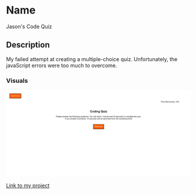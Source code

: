 # Name
Jason's Code Quiz

## Description

My failed attempt at creating a multiple-choice quiz. Unfortunately, the javaScript errors were too much to overcome.

### Visuals
<img src=".assets\images\jasons-code-quiz.png" alt="screenshot of my page">

<a href="https://jrettinger.github.io/Code-Quiz/" target= blank>Link to my project</a>